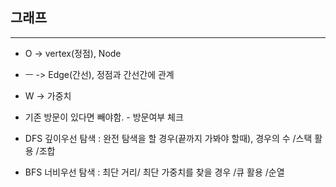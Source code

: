 ## 그래프
---
- O -> vertex(정점), Node
- ㅡ -> Edge(간선), 정점과 간선간에 관계
- W -> 가중치

- 기존 방문이 있다면 빼야함. - 방문여부 체크

- DFS 깊이우선 탐색 : 완전 탐색을 할 경우(끝까지 가봐야 할때), 경우의 수 /스택 활용 /조합
- BFS 너비우선 탐색 : 최단 거리/ 최단 가중치를 찾을 경우 /큐 활용 /순열